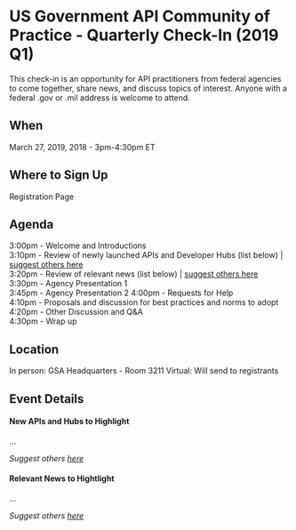 
# US Government API Community of Practice - Quarterly Check-In (2019 Q1)

This check-in is an opportunity for API practitioners from federal agencies to come together, share news, and discuss topics of interest.  Anyone with a federal .gov or .mil address is welcome to attend.  

## When

March 27, 2019, 2018 - 3pm-4:30pm ET

## Where to Sign Up 

Registration Page

## Agenda 

3:00pm - Welcome and Introductions   
3:10pm - Review of newly launched APIs and Developer Hubs (list below) | [suggest others here](https://github.com/18F/wg-api/issues/13)  
3:20pm - Review of relevant news (list below) | [suggest others here](https://github.com/18F/wg-api/issues/14)  
3:30pm - Agency Presentation 1   
3:45pm - Agency Presentation 2
4:00pm - Requests for Help   
4:10pm - Proposals and discussion for best practices and norms to adopt  
4:20pm - Other Discussion and Q&A  
4:30pm - Wrap up  

## Location 

In person: GSA Headquarters - Room 3211 
Virtual:  Will send to registrants  

## Event Details 


#### New APIs and Hubs to Highlight
...

_Suggest others [here](https://github.com/18F/wg-api/issues/13)_

#### Relevant News to Hightlight 
...

_Suggest others [here](https://github.com/18F/wg-api/issues/14)_
